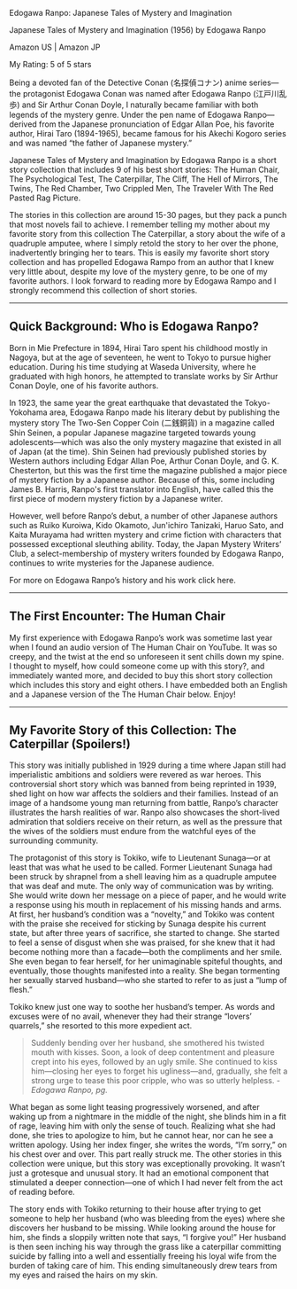Edogawa Ranpo: Japanese Tales of Mystery and Imagination

Japanese Tales of Mystery and Imagination (1956) by Edogawa Ranpo 

Amazon US | Amazon JP

My Rating: 5 of 5 stars

Being a devoted fan of the Detective Conan (名探偵コナン) anime series—the protagonist Edogawa Conan was named after Edogawa Ranpo (江戸川乱歩) and Sir Arthur Conan Doyle, I naturally became familiar with both legends of the mystery genre. Under the pen name of Edogawa Ranpo—derived from the Japanese pronunciation of Edgar Allan Poe, his favorite author, Hirai Taro (1894-1965), became famous for his Akechi Kogoro series and was named “the father of Japanese mystery.”  

Japanese Tales of Mystery and Imagination by Edogawa Ranpo is a short story collection that includes 9 of his best short stories: The Human Chair, The Psychological Test, The Caterpillar, The Cliff, The Hell of Mirrors, The Twins, The Red Chamber, Two Crippled Men, The Traveler With The Red Pasted Rag Picture.

The stories in this collection are around 15-30 pages, but they pack a punch that most novels fail to achieve. I remember telling my mother about my favorite story from this collection The Caterpillar, a story about the wife of a quadruple amputee, where I simply retold the story to her over the phone, inadvertently bringing her to tears. This is easily my favorite short story collection and has propelled Edogawa Rampo from an author that I knew very little about, despite my love of the mystery genre, to be one of my favorite authors. I look forward to reading more by Edogawa Rampo and I strongly recommend this collection of short stories.

---

## Quick Background: Who is Edogawa Ranpo?

Born in Mie Prefecture in 1894, Hirai Taro spent his childhood mostly in Nagoya, but at the age of seventeen, he went to Tokyo to pursue higher education. During his time studying at Waseda University, where he graduated with high honors, he attempted to translate works by Sir Arthur Conan Doyle, one of his favorite authors.

In 1923, the same year the great earthquake that devastated the Tokyo-Yokohama area, Edogawa Ranpo made his literary debut by publishing the mystery story The Two-Sen Copper Coin (二銭銅貨) in a magazine called Shin Seinen, a popular Japanese magazine targeted towards young adolescents—which was also the only mystery magazine that existed in all of Japan (at the time). Shin Seinen had previously published stories by Western authors including Edgar Allan Poe, Arthur Conan Doyle, and G. K. Chesterton, but this was the first time the magazine published a major piece of mystery fiction by a Japanese author. Because of this, some including James B. Harris, Ranpo's first translator into English, have called this the first piece of modern mystery fiction by a Japanese writer. 

However, well before Ranpo’s debut, a number of other Japanese authors such as Ruiko Kuroiwa, Kido Okamoto, Jun'ichiro Tanizaki, Haruo Sato, and Kaita Murayama had written mystery and crime fiction with characters that possessed exceptional sleuthing ability. Today, the Japan Mystery Writers’ Club, a select-membership of mystery writers founded by Edogawa Ranpo, continues to write mysteries for the Japanese audience.

For more on Edogawa Ranpo’s history and his work click here.

---

## The First Encounter: The Human Chair

My first experience with Edogawa Ranpo’s work was sometime last year when I found an audio version of The Human Chair on YouTube. It was so creepy, and the twist at the end so unforeseen it sent chills down my spine. I thought to myself, how could someone come up with this story?, and immediately wanted more, and decided to buy this short story collection which includes this story and eight others. I have embedded both an English and a Japanese version of the The Human Chair below. Enjoy! 

---

## My Favorite Story of this Collection: The Caterpillar (Spoilers!)

This story was initially published in 1929 during a time where Japan still had imperialistic ambitions and soldiers were revered as war heroes. This controversial short story which was banned from being reprinted in 1939, shed light on how war affects the soldiers and their families. Instead of an image of a handsome young man returning from battle, Ranpo’s character illustrates the harsh realities of war. Ranpo also showcases the short-lived admiration that soldiers receive on their return, as well as the pressure that the wives of the soldiers must endure from the watchful eyes of the surrounding community.

The protagonist of this story is Tokiko, wife to Lieutenant Sunaga—or at least that was what he used to be called. Former Lieutenant Sunaga had been struck by shrapnel from a shell leaving him as a quadruple amputee that was deaf and mute. The only way of communication was by writing. She would write down her message on a piece of paper, and he would write a response using his mouth in replacement of his missing hands and arms. At first, her husband’s condition was a “novelty,” and Tokiko was content with the praise she received for sticking by Sunaga despite his current state, but after three years of sacrifice, she started to change. She started to feel a sense of disgust when she was praised, for she knew that it had become nothing more than a facade—both the compliments and her smile. She even began to fear herself, for her unimaginable spiteful thoughts, and eventually, those thoughts manifested into a reality. She began tormenting her sexually starved husband—who she started to refer to as just a “lump of flesh.”

Tokiko knew just one way to soothe her husband’s temper. As words and excuses were of no avail, whenever they had their strange “lovers’ quarrels,” she resorted to this more expedient act.

>Suddenly bending over her husband, she smothered his twisted mouth with kisses. Soon, a look of deep contentment and pleasure crept into his eyes, followed by an ugly smile. She continued to kiss him—closing her eyes to forget his ugliness—and, gradually, she felt a strong urge to tease this poor cripple, who was so utterly helpless.
> <cite> - Edogawa Ranpo, pg. </cite>

What began as some light teasing progressively worsened, and after waking up from a nightmare in the middle of the night, she blinds him in a fit of rage, leaving him with only the sense of touch. Realizing what she had done, she tries to apologize to him, but he cannot hear, nor can he see a written apology. Using her index finger, she writes the words, “I’m sorry,” on his chest over and over. This part really struck me. The other stories in this collection were unique, but this story was exceptionally provoking. It wasn’t just a grotesque and unusual story. It had an emotional component that stimulated a deeper connection—one of which I had never felt from the act of reading before. 

The story ends with Tokiko returning to their house after trying to get someone to help her husband (who was bleeding from the eyes) where she discovers her husband to be missing. While looking around the house for him, she finds a sloppily written note that says, “I forgive you!” Her husband is then seen inching his way through the grass like a caterpillar committing suicide by falling into a well and essentially freeing his loyal wife from the burden of taking care of him. This ending simultaneously drew tears from my eyes and raised the hairs on my skin. 